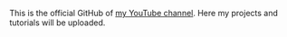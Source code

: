 This is the official GitHub of [my YouTube channel](https://www.youtube.com/channel/UCZMgd1e8ox85cQpf-4DcO7g).
Here my projects and tutorials will be uploaded.
